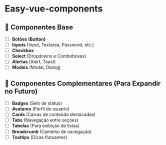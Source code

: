 # Easy-vue-components


## 📌 Componentes Base  
- [ ] **Botões (Button)**  
- [ ] **Inputs** (Input, Textarea, Password, etc.)  
- [ ] **Checkbox**  
- [ ] **Select** (Dropdowns e Comboboxes)  
- [ ] **Alertas** (Alert, Toast)  
- [ ] **Modais** (Modal, Dialog)  

## 📌 Componentes Complementares (Para Expandir no Futuro)  
- [ ] **Badges** (Selo de status)
- [ ] **Avatares** (Perfil de usuário)  
- [ ] **Cards** (Caixas de conteúdo destacadas)  
- [ ] **Tabs** (Navegação entre seções)  
- [ ] **Tabelas** (Para exibição de listas)  
- [ ] **Breadcrumb** (Caminho de navegação)  
- [ ] **Tooltips** (Dicas flutuantes)  
